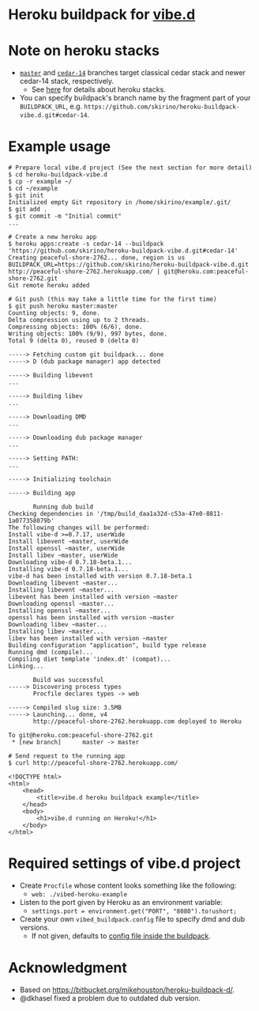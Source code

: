 # Heroku buildpack for [vibe.d](http://vibed.org/)

# Note on heroku stacks

- [`master`](https://github.com/skirino/heroku-buildpack-vibe.d/tree/master) and [`cedar-14`](https://github.com/skirino/heroku-buildpack-vibe.d/tree/cedar-14) branches target classical cedar stack and newer cedar-14 stack, respectively.
  - See [here](https://devcenter.heroku.com/articles/cedar) for details about heroku stacks.
- You can specify buildpack's branch name by the fragment part of your `BUILDPACK_URL`, e.g. `https://github.com/skirino/heroku-buildpack-vibe.d.git#cedar-14`.

# Example usage

```
# Prepare local vibe.d project (See the next section for more detail)
$ cd heroku-buildpack-vibe.d
$ cp -r example ~/
$ cd ~/example
$ git init
Initialized empty Git repository in /home/skirino/example/.git/
$ git add .
$ git commit -m "Initial commit"
...

# Create a new heroku app
$ heroku apps:create -s cedar-14 --buildpack 'https://github.com/skirino/heroku-buildpack-vibe.d.git#cedar-14'
Creating peaceful-shore-2762... done, region is us
BUILDPACK_URL=https://github.com/skirino/heroku-buildpack-vibe.d.git
http://peaceful-shore-2762.herokuapp.com/ | git@heroku.com:peaceful-shore-2762.git
Git remote heroku added

# Git push (this may take a little time for the first time)
$ git push heroku master:master
Counting objects: 9, done.
Delta compression using up to 2 threads.
Compressing objects: 100% (6/6), done.
Writing objects: 100% (9/9), 997 bytes, done.
Total 9 (delta 0), reused 0 (delta 0)

-----> Fetching custom git buildpack... done
-----> D (dub package manager) app detected

-----> Building libevent
...

-----> Building libev
...

-----> Downloading DMD
...

-----> Downloading dub package manager
...

-----> Setting PATH:
...

-----> Initializing toolchain

-----> Building app

       Running dub build
Checking dependencies in '/tmp/build_daa1a32d-c53a-47e0-8811-1a077358079b'
The following changes will be performed:
Install vibe-d >=0.7.17, userWide
Install libevent ~master, userWide
Install openssl ~master, userWide
Install libev ~master, userWide
Downloading vibe-d 0.7.18-beta.1...
Installing vibe-d 0.7.18-beta.1...
vibe-d has been installed with version 0.7.18-beta.1
Downloading libevent ~master...
Installing libevent ~master...
libevent has been installed with version ~master
Downloading openssl ~master...
Installing openssl ~master...
openssl has been installed with version ~master
Downloading libev ~master...
Installing libev ~master...
libev has been installed with version ~master
Building configuration "application", build type release
Running dmd (compile)...
Compiling diet template 'index.dt' (compat)...
Linking...

       Build was successful
-----> Discovering process types
       Procfile declares types -> web

-----> Compiled slug size: 3.5MB
-----> Launching... done, v4
       http://peaceful-shore-2762.herokuapp.com deployed to Heroku

To git@heroku.com:peaceful-shore-2762.git
 * [new branch]      master -> master

# Send request to the running app
$ curl http://peaceful-shore-2762.herokuapp.com/

<!DOCTYPE html>
<html>
	<head>
		<title>vibe.d heroku buildpack example</title>
	</head>
	<body>
		<h1>vibe.d running on Heroku!</h1>
	</body>
</html>
```

# Required settings of vibe.d project

- Create `Procfile` whose content looks something like the following:
  - `web: ./vibed-heroku-example`
- Listen to the port given by Heroku as an environment variable:
  - `settings.port = environment.get("PORT", "8080").to!ushort;`
- Create your own `vibed_buildpack.config` file to specify dmd and dub versions.
  - If not given, defaults to [config file inside the buildpack](https://github.com/skirino/heroku-buildpack-vibe.d/blob/cedar-14/vibed_buildpack.config).

# Acknowledgment

- Based on https://bitbucket.org/mikehouston/heroku-buildpack-d/.
- @dkhasel fixed a problem due to outdated dub version.
